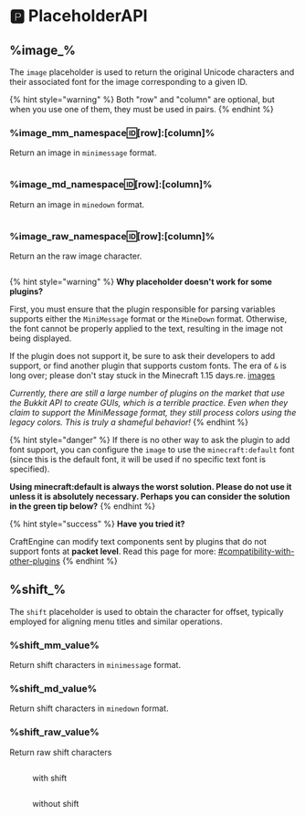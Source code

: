 # 🅿️ PlaceholderAPI

## %image\_%

The `image` placeholder is used to return the original Unicode characters and their associated font for the image corresponding to a given ID.

{% hint style="warning" %}
Both "row" and "column" are optional, but when you use one of them, they must be used in pairs.
{% endhint %}

### %image\_mm\_namespace:id:\[row]:\[column]%

Return an image in `minimessage` format.

<figure><img src="https://content.gitbook.com/content/OgvQ1fEJPROp7131PPlK/blobs/SoNyzs9VyYKmXS6gbzQD/image.png" alt=""><figcaption></figcaption></figure>

### %image\_md\_namespace:id:\[row]:\[column]%

Return an image in `minedown` format.

<figure><img src="https://content.gitbook.com/content/OgvQ1fEJPROp7131PPlK/blobs/SWKg5BjsPNE3WVBfnMB6/image.png" alt=""><figcaption></figcaption></figure>

### %image\_raw\_namespace:id:\[row]:\[column]%

Return an the raw image character.

<figure><img src="https://content.gitbook.com/content/OgvQ1fEJPROp7131PPlK/blobs/9WCfoMnR1xOkbdActj5Q/image.png" alt=""><figcaption></figcaption></figure>

{% hint style="warning" %}
**Why placeholder doesn't work for some plugins?**

First, you must ensure that the plugin responsible for parsing variables supports either the `MiniMessage` format or the `MineDown` format. Otherwise, the font cannot be properly applied to the text, resulting in the image not being displayed.

If the plugin does not support it, be sure to ask their developers to add support, or find another plugin that supports custom fonts. The era of `&` is long over; please don't stay stuck in the Minecraft 1.15 days.re. [images](../add-new-contents/images "mention")

_Currently, there are still a large number of plugins on the market that use the Bukkit API to create GUIs, which is a terrible practice. Even when they claim to support the MiniMessage format, they still process colors using the legacy colors. This is truly a shameful behavior!_
{% endhint %}

{% hint style="danger" %}
If there is no other way to ask the plugin to add font support, you can configure the `image` to use the `minecraft:default` font (since this is the default font, it will be used if no specific text font is specified).&#x20;

**Using minecraft:default is always the worst solution. Please do not use it unless it is absolutely necessary. Perhaps you can consider the solution in the green tip below?**
{% endhint %}

{% hint style="success" %}
**Have you tried it?**

CraftEngine can modify text components sent by plugins that do not support fonts at **packet level**. Read this page for more: [#compatibility-with-other-plugins](../../add-new-contents/images#compatibility-with-other-plugins "mention")
{% endhint %}

## %shift\_%

The `shift` placeholder is used to obtain the character for offset, typically employed for aligning menu titles and similar operations.

### %shift\_mm\_value%

Return shift characters in `minimessage` format.

### %shift\_md\_value%

Return shift characters in `minedown` format.

### %shift\_raw\_value%

Return raw shift characters

<figure><img src="https://content.gitbook.com/content/OgvQ1fEJPROp7131PPlK/blobs/pErqfau4KpSshwI7fAeD/image.png" alt=""><figcaption><p>with shift</p></figcaption></figure>

<figure><img src="https://content.gitbook.com/content/OgvQ1fEJPROp7131PPlK/blobs/wYlukrOaIpR8uLpkXi6E/image.png" alt=""><figcaption><p>without shift</p></figcaption></figure>
